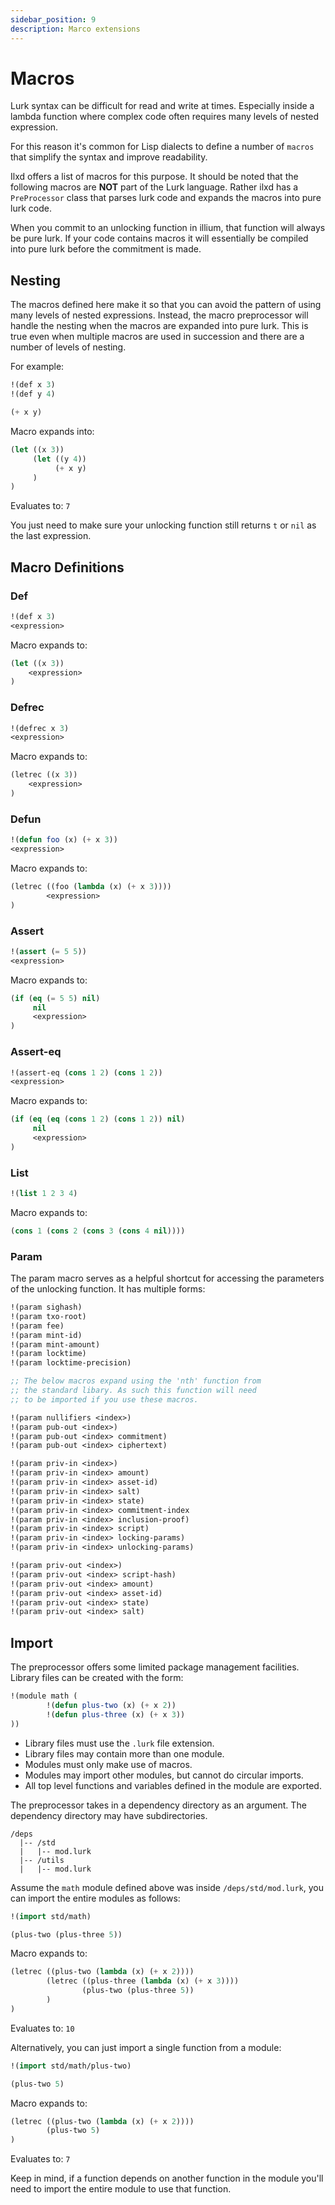 ```yaml
---
sidebar_position: 9
description: Marco extensions
---
```


# Macros

Lurk syntax can be difficult for read and write at times. Especially inside a lambda function where complex code often
requires many levels of nested expression. 

For this reason it's common for Lisp dialects to define a number of `macros` that simplify the syntax and improve readability.

Ilxd offers a list of macros for this purpose. It should be noted that the following macros are **NOT** part of the
Lurk language. Rather ilxd has a `PreProcessor` class that parses lurk code and expands the macros into pure lurk code.

When you commit to an unlocking function in illium, that function will always be pure lurk. If your code contains macros
it will essentially be compiled into pure lurk before the commitment is made.

## Nesting

The macros defined here make it so that you can avoid the pattern of using many levels of nested expressions. Instead, the
macro preprocessor will handle the nesting when the macros are expanded into pure lurk. This is true even when multiple
macros are used  in succession and there are a number of levels of nesting.

For example:
```lisp
!(def x 3)
!(def y 4)

(+ x y)
```

Macro expands into:
```lisp
(let ((x 3))
     (let ((y 4))
          (+ x y)
     )
)
```
Evaluates to: `7`

You just need to make sure your unlocking function still returns `t` or `nil` as the last expression. 

## Macro Definitions

### Def

```lisp
!(def x 3)
<expression>
```

Macro expands to:
```lisp
(let ((x 3))
    <expression>
)
```

### Defrec

```lisp
!(defrec x 3)
<expression>
```

Macro expands to:
```lisp
(letrec ((x 3))
    <expression>
)
```

### Defun

```lisp
!(defun foo (x) (+ x 3))
<expression>
```

Macro expands to:
```lisp
(letrec ((foo (lambda (x) (+ x 3))))
        <expression>
)
```

### Assert
```lisp
!(assert (= 5 5))
<expression>
```
Macro expands to:
```lisp
(if (eq (= 5 5) nil)
     nil
     <expression>
)
```

### Assert-eq
```lisp
!(assert-eq (cons 1 2) (cons 1 2))
<expression>
```
Macro expands to:
```lisp
(if (eq (eq (cons 1 2) (cons 1 2)) nil)
     nil
     <expression>
)
```

### List

```lisp
!(list 1 2 3 4)
```

Macro expands to:
```lisp
(cons 1 (cons 2 (cons 3 (cons 4 nil))))
```

### Param

The param macro serves as a helpful shortcut for accessing the parameters of the unlocking function. It has multiple 
forms:

```lisp
!(param sighash)                                    
!(param txo-root)                                     
!(param fee)                                         
!(param mint-id)                                     
!(param mint-amount)                                 
!(param locktime)                                     
!(param locktime-precision)                           

;; The below macros expand using the 'nth' function from
;; the standard libary. As such this function will need
;; to be imported if you use these macros.

!(param nullifiers <index>)                           
!(param pub-out <index>)                             
!(param pub-out <index> commitment)                  
!(param pub-out <index> ciphertext)                   

!(param priv-in <index>)                              
!(param priv-in <index> amount)                    
!(param priv-in <index> asset-id)                                           
!(param priv-in <index> salt)    
!(param priv-in <index> state)           
!(param priv-in <index> commitment-index             
!(param priv-in <index> inclusion-proof) 
!(param priv-in <index> script) 
!(param priv-in <index> locking-params) 
!(param priv-in <index> unlocking-params)                

!(param priv-out <index>)                            
!(param priv-out <index> script-hash)                 
!(param priv-out <index> amount)                     
!(param priv-out <index> asset-id)                    
!(param priv-out <index> state)                       
!(param priv-out <index> salt)                      
```

## Import

The preprocessor offers some limited package management facilities. Library files can be created with the form:

```lisp 
!(module math (
        !(defun plus-two (x) (+ x 2))
        !(defun plus-three (x) (+ x 3))
))
```

- Library files must use the `.lurk` file extension.
- Library files may contain more than one module.
- Modules must only make use of macros.
- Modules may import other modules, but cannot do circular imports.
- All top level functions and variables defined in the module are exported.

The preprocessor takes in a dependency directory as an argument. The dependency directory may have subdirectories.

```
/deps
  |-- /std
  |   |-- mod.lurk
  |-- /utils
  |   |-- mod.lurk
```

Assume the `math` module defined above was inside `/deps/std/mod.lurk`, you can import the entire modules as follows:

```lisp
!(import std/math)

(plus-two (plus-three 5))
```

Macro expands to:
```lisp
(letrec ((plus-two (lambda (x) (+ x 2))))
        (letrec ((plus-three (lambda (x) (+ x 3))))
                (plus-two (plus-three 5)) 
        )
)
```
Evaluates to: `10`

Alternatively, you can just import a single function from a module:

```lisp
!(import std/math/plus-two)

(plus-two 5)
```

Macro expands to:
```lisp
(letrec ((plus-two (lambda (x) (+ x 2))))
        (plus-two 5) 
)
```
Evaluates to: `7`

Keep in mind, if a function depends on another function in the module you'll need to import the entire
module to use that function.
